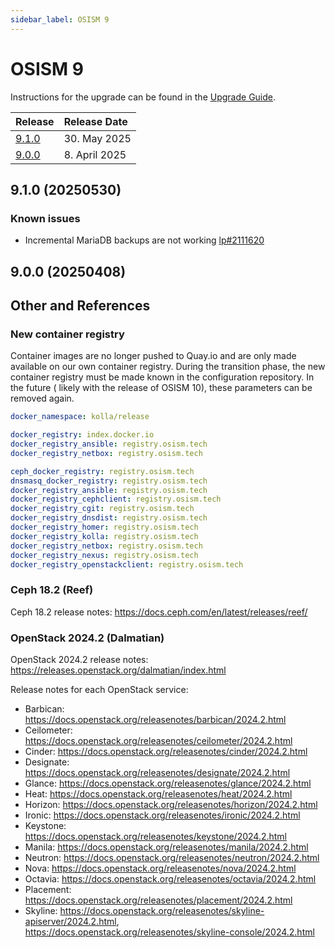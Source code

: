```yaml
---
sidebar_label: OSISM 9
---
```


# OSISM 9

Instructions for the upgrade can be found in the [Upgrade Guide](../guides/upgrade-guide/manager).

| Release                  | Release Date        |
|:-------------------------|:--------------------|
| [9.1.0](#910-20250530)   | 30. May 2025        |
| [9.0.0](#900-20250408)   | 8. April 2025       |

## 9.1.0 (20250530)

### Known issues

* Incremental MariaDB backups are not working [lp#2111620](https://bugs.launchpad.net/kolla/+bug/2111620)

## 9.0.0 (20250408)

## Other and References

### New container registry

Container images are no longer pushed to Quay.io and are only made available on our own
container registry. During the transition phase, the new container registry must be made
known in the configuration repository. In the future ( likely with the release of OSISM 10),
these parameters can be removed again.

```yaml title="environments/kolla/configuration.yml"
docker_namespace: kolla/release
```

```yaml title="environments/manager/configuration.yml"
docker_registry: index.docker.io
docker_registry_ansible: registry.osism.tech
docker_registry_netbox: registry.osism.tech
```

```yaml title="inventory/group_vars/all/registries.yml"
ceph_docker_registry: registry.osism.tech
dnsmasq_docker_registry: registry.osism.tech
docker_registry_ansible: registry.osism.tech
docker_registry_cephclient: registry.osism.tech
docker_registry_cgit: registry.osism.tech
docker_registry_dnsdist: registry.osism.tech
docker_registry_homer: registry.osism.tech
docker_registry_kolla: registry.osism.tech
docker_registry_netbox: registry.osism.tech
docker_registry_nexus: registry.osism.tech
docker_registry_openstackclient: registry.osism.tech
```

### Ceph 18.2 (Reef)

Ceph 18.2 release notes: https://docs.ceph.com/en/latest/releases/reef/

### OpenStack 2024.2 (Dalmatian)

OpenStack 2024.2 release notes: https://releases.openstack.org/dalmatian/index.html

Release notes for each OpenStack service:

* Barbican: https://docs.openstack.org/releasenotes/barbican/2024.2.html
* Ceilometer: https://docs.openstack.org/releasenotes/ceilometer/2024.2.html
* Cinder: https://docs.openstack.org/releasenotes/cinder/2024.2.html
* Designate: https://docs.openstack.org/releasenotes/designate/2024.2.html
* Glance: https://docs.openstack.org/releasenotes/glance/2024.2.html
* Heat: https://docs.openstack.org/releasenotes/heat/2024.2.html
* Horizon: https://docs.openstack.org/releasenotes/horizon/2024.2.html
* Ironic: https://docs.openstack.org/releasenotes/ironic/2024.2.html
* Keystone: https://docs.openstack.org/releasenotes/keystone/2024.2.html
* Manila: https://docs.openstack.org/releasenotes/manila/2024.2.html
* Neutron: https://docs.openstack.org/releasenotes/neutron/2024.2.html
* Nova: https://docs.openstack.org/releasenotes/nova/2024.2.html
* Octavia: https://docs.openstack.org/releasenotes/octavia/2024.2.html
* Placement: https://docs.openstack.org/releasenotes/placement/2024.2.html
* Skyline: https://docs.openstack.org/releasenotes/skyline-apiserver/2024.2.html, https://docs.openstack.org/releasenotes/skyline-console/2024.2.html
